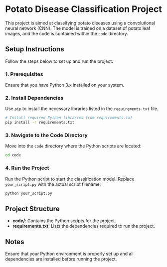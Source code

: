 
# Potato Disease Classification Project

This project is aimed at classifying potato diseases using a convolutional neural network (CNN). The model is trained on a dataset of potato leaf images, and the code is contained within the `code` directory.

## Setup Instructions

Follow the steps below to set up and run the project:

### 1. Prerequisites

Ensure that you have Python 3.x installed on your system.

### 2. Install Dependencies

Use `pip` to install the necessary libraries listed in the `requirements.txt` file.

```bash
# Install required Python libraries from requirements.txt
pip install -r requirements.txt
```

### 3. Navigate to the Code Directory

Move into the `code` directory where the Python scripts are located:

```bash
cd code
```

### 4. Run the Project

Run the Python script to start the classification model. Replace `your_script.py` with the actual script filename:

```bash
python your_script.py
```

## Project Structure

- **code/**: Contains the Python scripts for the project.
- **requirements.txt**: Lists the dependencies required to run the project.

## Notes

Ensure that your Python environment is properly set up and all dependencies are installed before running the project.
